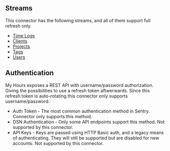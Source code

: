 ## Streams

This connector has the following streams, and all of them support full refresh only.

* [Time Logs](https://documenter.getpostman.com/view/8879268/TVmV4YYU#a023832e-c39d-4cff-a639-d673fb8846c1)
* [Clients](https://documenter.getpostman.com/view/8879268/TVmV4YYU#79916508-c2ba-4ed4-9d97-bbb769687c11)
* [Projects](https://documenter.getpostman.com/view/8879268/TVmV4YYU#64fa3d61-a785-4727-bd33-f549b987c7b2)
* [Tags](https://documenter.getpostman.com/view/8879268/TVmV4YYU#a7ef468e-120b-40de-ad52-79e9d485f688)
* [Users](https://documenter.getpostman.com/view/8879268/TVmV4YYU#da5fa9cc-f337-4888-bf18-21e68a07ee3d)

## Authentication

My Hours exposes a REST API with username/password authorization. Giving the possibilities to use a refresh token aftwerwards. Since this refresh token is auto-rotating this connector only supports username/password.

* Auth Token - The most common authentication method in Sentry. Connector only supports this method.
* DSN Authentication - Only some API endpoints support this method. Not supported by this connector.
* API Keys - Keys are passed using HTTP Basic auth, and a legacy means of authenticating. They will still be supported but are disabled for new accounts. Not supported by this connector.
